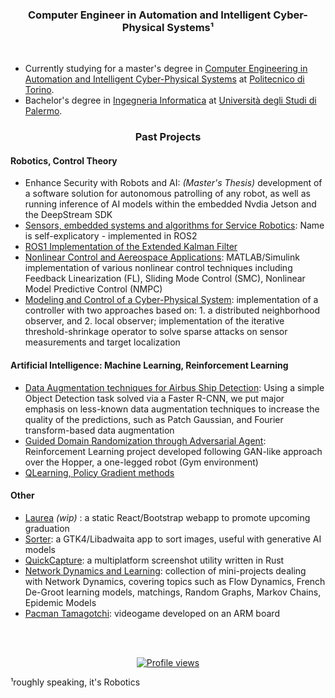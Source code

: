 <!-- <h1 align="left">Francesco</h1> -->
<h3 align="center">Computer Engineer in Automation and Intelligent Cyber-Physical Systems¹</h3>
<!-- <h4 align="center">( or, roughly speaking, Robotics)</h4> -->

<br>

* Currently studying for a master's degree in [Computer Engineering in Automation and Intelligent Cyber-Physical Systems](https://didattica.polito.it/pls/portal30/sviluppo.offerta_formativa_2019.vis?p_a_acc=2023&p_sdu=37&p_cds=18) at [Politecnico di Torino](https://www.polito.it/).
* Bachelor's degree in [Ingegneria Informatica](https://offertaformativa.unipa.it/offweb/public/corso/visualizzaCurriculum.seam?cid=19060&oidCurriculum=18008) at [Università degli Studi di Palermo](https://www.unipa.it/).

</p>

<p>

<h3 align="center">Past Projects</h3>
<!-- which I've used in previous projects   -->

<h4 align="left">Robotics, Control Theory</h4>

- Enhance Security with Robots and AI: *(Master's Thesis)* development of a software solution for autonomous patrolling of any robot, as well as running inference of AI models within the embedded Nvdia Jetson and the DeepStream SDK
- [Sensors, embedded systems and algorithms for Service Robotics](https://github.com/enfff/SESASR): Name is self-explicatory -  implemented in ROS2
- [ROS1 Implementation of the Extended Kalman Filter](https://github.com/enfff/robot-learning-labs/tree/main/exercise1-ekf-enfff)
- [Nonlinear Control and Aereospace Applications](https://github.com/enfff/NLCAA): MATLAB/Simulink implementation of various nonlinear control techniques including Feedback Linearization (FL), Sliding Mode Control (SMC), Nonlinear Model Predictive Control (NMPC)
- [Modeling and Control of a Cyber-Physical System](https://github.com/enfff/cps-project): implementation of a controller with two approaches based on: 1. a distributed neighborhood observer, and 2. local observer; implementation of the iterative threshold-shrinkage operator to solve sparse attacks on sensor measurements and target localization

<h4 align="left">Artificial Intelligence: Machine Learning, Reinforcement Learning</h4>

- [Data Augmentation techniques for Airbus Ship Detection](https://github.com/enfff/airbus-ship-detection): Using a simple Object Detection task solved via a Faster R-CNN,  we put major emphasis on less-known data augmentation techniques to increase the quality of the predictions, such as Patch Gaussian, and  Fourier transform-based data augmentation
- [Guided Domain Randomization through Adversarial Agent](https://github.com/enfff/rl-hopper): Reinforcement Learning project developed following GAN-like approach over the Hopper, a one-legged robot (Gym environment)
- [QLearning, Policy Gradient methods](https://github.com/enfff/robot-learning-labs/tree/main/exercise3-qlearning-enfff)

<h4 align="left">Other</h4>

- [Laurea](https://enfff.github.io/laurea/) *(wip)* : a static React/Bootstrap webapp to promote upcoming graduation
- [Sorter](https://github.com/enfff/sorter): a GTK4/Libadwaita app to sort images, useful with generative AI models
- [QuickCapture](https://github.com/enfff/quickcapture-egui): a multiplatform screenshot utility written in Rust
- [Network Dynamics and Learning](https://github.com/enfff/NDL): collection of mini-projects dealing with Network Dynamics, covering topics such as Flow Dynamics, French De-Groot learning models, matchings, Random Graphs, Markov Chains, Epidemic Models
- [Pacman Tamagotchi](https://github.com/enfff/pacman_tamagotchi): videogame developed on an ARM board

<br>
<br>

<p align="center">
<a href="https://komarev.com/ghpvc/?username=enfff&color=yellow"><img src="https://komarev.com/ghpvc/?username=enfff&color=yellow" alt="Profile views"></a>
</p>

<p align="left">¹roughly speaking, it's Robotics</p>
